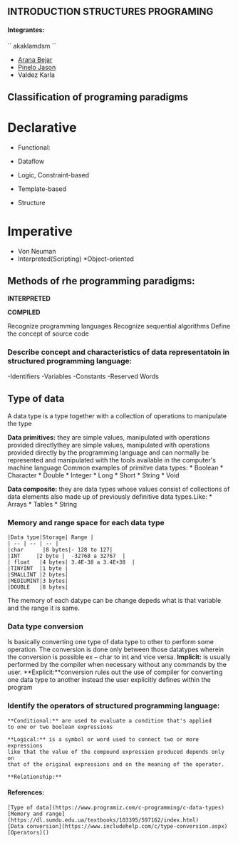 
## INTRODUCTION STRUCTURES PROGRAMING
#### Integrantes:
 ´´
akaklamdsm 
 ´´
 
* [Arana Bejar](https://github.com/Andrewbejar/Programming-2)
* [Pinelo Jason](https://github.com/JasonPinelo95)
* Valdez Karla

## Classification of programing paradigms

# **Declarative**

* Functional:

* Dataflow

* Logic, Constraint-based

* Template-based

* Structure

# **Imperative**

* Von Neuman
* Interpreted(Scripting)
*Object-oriented

## Methods of rhe programming paradigms:

  **INTERPRETED**

**COMPILED**

Recognize programming languages
Recognize sequential algorithms
Define the concept of source code

### Describe concept and characteristics of data representatoin in structured programming language:
-Identifiers
-Variables
-Constants
-Reserved Words

## Type of data 
 
 A data type is a type together with a collection of operations 
 to manipulate the type

 **Data primitives:** they are simple values, manipulated with operations
 provided directlythey are simple values, manipulated 
 with operations provided directly by the programming language 
 and can normally be represented and manipulated with the tools 
  available in the computer's machine language
   Common examples of primitve data types: 
	* Boolean
	* Character 
	* Double
	* Integer
	* Long
	* Short
	* String
	* Void 


 **Data composite:** they are data types whose values consist of collections
 of data elements also made up of previously definitive data types.Like: 
	* Arrays 
	* Tables 
	* String
 ### Memory and range space for each data type 
	|Data type|Storage| Range |
	| -- | -- | -- |
	|char      |8 bytes|- 128 to 127|
	|INT     |2 byte |  -32768 a 32767  |
	| float   |4 bytes| 3.4E-38 a 3.4E+38  |
	|TINYINT  |1 byte |
	|SMALLINT |2 bytes|
	|MEDIUMINT|3 bytes|
	|DOUBLE	  |8 bytes|
The memory of each datype can be change depeds what is that variable and 
the range it is same. 
 
### Data type conversion 
Is basically converting one type of data type to other to perform some operation. 
 The conversion is done only between those datatypes wherein the conversion is possible ex – char to int and vice versa.
	**Implicit:** is usually performed by the compiler
	 when necessary without any commands by the user.
	**Explicit:**conversion rules out the use of compiler 
	for converting one data type to another instead the user 
	explicitly defines within the program
### Identify the operators of structured programming language: 
	**Conditional:** are used to evaluate a condition that's applied 
	to one or two boolean expressions

	**Logical:** is a symbol or word used to connect two or more expressions 
	like that the value of the compound expression produced depends only on
	that of the original expressions and on the meaning of the operator. 

	**Relationship:** 

#### References: 

	[Type of data](https://www.programiz.com/c-programming/c-data-types)
	[Memory and range](https://dl.sumdu.edu.ua/textbooks/103395/597162/index.html)
	[Data conversion](https://www.includehelp.com/c/type-conversion.aspx)
	[Operators]()
